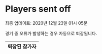 # Players sent off
최종 업데이트: 2020년 12월 23일 01시 05분


경기 중 오류가 발생하는 경우 자동으로 퇴장됩니다.


| 퇴장된 참가자 |
|:---:|